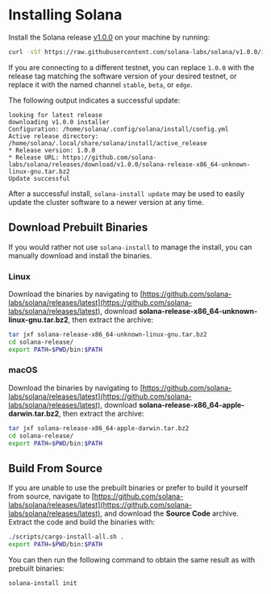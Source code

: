 # Installing Solana

Install the Solana release
[v1.0.0](https://github.com/solana-labs/solana/releases/tag/v1.0.0) on your
machine by running:

```bash
curl -sSf https://raw.githubusercontent.com/solana-labs/solana/v1.0.0/install/solana-install-init.sh | sh -s - 1.0.0
```

If you are connecting to a different testnet, you can replace `1.0.0` with the
release tag matching the software version of your desired testnet, or replace it
with the named channel `stable`, `beta`, or `edge`.

The following output indicates a successful update:

```text
looking for latest release
downloading v1.0.0 installer
Configuration: /home/solana/.config/solana/install/config.yml
Active release directory: /home/solana/.local/share/solana/install/active_release
* Release version: 1.0.0
* Release URL: https://github.com/solana-labs/solana/releases/download/v1.0.0/solana-release-x86_64-unknown-linux-gnu.tar.bz2
Update successful
```

After a successful install, `solana-install update` may be used to easily update
the cluster software to a newer version at any time.

## Download Prebuilt Binaries

If you would rather not use `solana-install` to manage the install, you can
manually download and install the binaries.

### Linux

Download the binaries by navigating to
[https://github.com/solana-labs/solana/releases/latest](https://github.com/solana-labs/solana/releases/latest),
download **solana-release-x86\_64-unknown-linux-gnu.tar.bz2**, then extract the
archive:

```bash
tar jxf solana-release-x86_64-unknown-linux-gnu.tar.bz2
cd solana-release/
export PATH=$PWD/bin:$PATH
```

### macOS

Download the binaries by navigating to
[https://github.com/solana-labs/solana/releases/latest](https://github.com/solana-labs/solana/releases/latest),
download **solana-release-x86\_64-apple-darwin.tar.bz2**, then extract the
archive:

```bash
tar jxf solana-release-x86_64-apple-darwin.tar.bz2
cd solana-release/
export PATH=$PWD/bin:$PATH
```

## Build From Source

If you are unable to use the prebuilt binaries or prefer to build it yourself
from source, navigate to
[https://github.com/solana-labs/solana/releases/latest](https://github.com/solana-labs/solana/releases/latest),
and download the **Source Code** archive. Extract the code and build the
binaries with:

```bash
./scripts/cargo-install-all.sh .
export PATH=$PWD/bin:$PATH
```

You can then run the following command to obtain the same result as with
prebuilt binaries:

```bash
solana-install init
```
